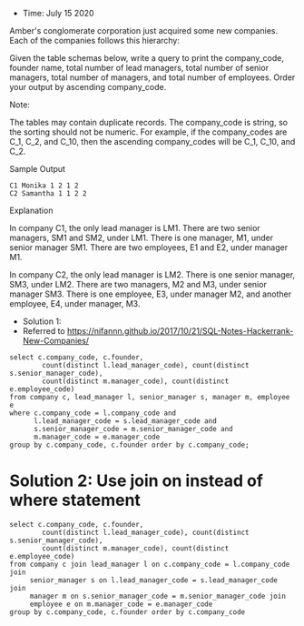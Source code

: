 * Time: July 15 2020

Amber's conglomerate corporation just acquired some new companies. Each of the companies follows this hierarchy:

Given the table schemas below, write a query to print the company_code, founder name, total number of lead managers, total number of senior managers, total number of managers, and total number of employees. Order your output by ascending company_code.

Note:

The tables may contain duplicate records.
The company_code is string, so the sorting should not be numeric. For example, if the company_codes are C_1, C_2, and C_10, then the ascending company_codes will be C_1, C_10, and C_2.

Sample Output

```
C1 Monika 1 2 1 2
C2 Samantha 1 1 2 2
```
Explanation

In company C1, the only lead manager is LM1. There are two senior managers, SM1 and SM2, under LM1. There is one manager, M1, under senior manager SM1. There are two employees, E1 and E2, under manager M1.

In company C2, the only lead manager is LM2. There is one senior manager, SM3, under LM2. There are two managers, M2 and M3, under senior manager SM3. There is one employee, E3, under manager M2, and another employee, E4, under manager, M3.

* Solution 1:
* Referred to https://nifannn.github.io/2017/10/21/SQL-Notes-Hackerrank-New-Companies/
```
select c.company_code, c.founder, 
        count(distinct l.lead_manager_code), count(distinct s.senior_manager_code),
        count(distinct m.manager_code), count(distinct e.employee_code)
from company c, lead_manager l, senior_manager s, manager m, employee e
where c.company_code = l.company_code and
      l.lead_manager_code = s.lead_manager_code and
      s.senior_manager_code = m.senior_manager_code and
      m.manager_code = e.manager_code
group by c.company_code, c.founder order by c.company_code;

```

# Solution 2: Use join on instead of where statement

```
select c.company_code, c.founder,
        count(distinct l.lead_manager_code), count(distinct s.senior_manager_code),
        count(distinct m.manager_code), count(distinct e.employee_code)
from company c join lead_manager l on c.company_code = l.company_code join
     senior_manager s on l.lead_manager_code = s.lead_manager_code join
     manager m on s.senior_manager_code = m.senior_manager_code join
     employee e on m.manager_code = e.manager_code
group by c.company_code, c.founder order by c.company_code

```
